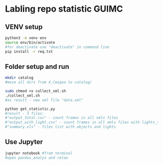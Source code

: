 # Labling repo statistic GUIMC

## VENV setup
```bash
python3 -m venv env
source env/bin/activate
#for deactivate use "deactivate" in command line
pip install -r req.txt
```

## Folder setup and run

```bash
mkdir catalog
#move all dirs from 4_Сводка to catalog/

sudo chmod +x collect_xml.sh
./collect_xml.sh
#as result - new xml file "data.xml"

python get_statistic.py
#result - 3 files:
#"output_total.csv" - count frames in all xmls files
#"output_with_light.csv" - count frames in all xmls files with lights_types
#"summary.xls" - files list with objects and lights

```

## Use Jupyter
```bash
jupyter notebook #from terminal
#open pandas_analys and relax

```